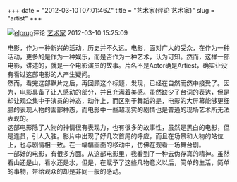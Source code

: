 +++
date = "2012-03-10T07:01:46Z"
title = "艺术家(评论 艺术家)"
slug = "artist" 
+++

[![](https://img3.doubanio.com/icon/u1224223-2.jpg)](https://www.douban.com/people/elprup/)[elprup](https://www.douban.com/people/elprup/)评论 [艺术家](https://movie.douban.com/subject/6097775/) 2012-03-10 15:25:09

电影，作为一种新兴的活动，历史并不久远。电影，面对广大的受众，在作为一种活动，更多的是作为一种娱乐，而是否作为一种艺术，认为可知。然而，这样一部电影，讲述的，就是一个电影演员的故事。片名不是Actor确是Artiest，确实让没有看过这部电影的人产生疑问。  
然而，看完这部默片之后，再回顾这个标题，发现，已经在自然而然中接受了。因为，电影具备了让人感动的部分，并且充满着美感。虽然缺少了台词的表达，但是却让观众集中于演员的神态，动作上，而区别于舞蹈的是，电影的大屏幕能够更细腻的表现人物的面部神态，而电影中一些超现实的剧情也是普通的现场艺术所无法表现的。  
这部电影除了人物的神情很有表现力，也有很多的故事性，虽然是黑白的电影，但是连贯，引人入胜。影片中出现了好几次首尾的呼应，而且在场景和人物的站位上，也与剧情相一致。在一幅幅画面的移动中，仿佛在观看一场舞台剧。  
一部好的电影，有很多方面。从这部电影里，我看到了一种去伪存真的精神。虽然看山还是山，看水还是水，但是，在赋予了这些凡物意义以后，简单的生活，简单的事物，带给观众的却是非同一般的感动。
